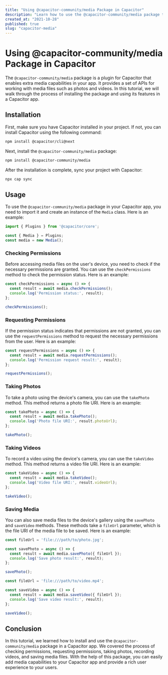 ```yaml
---
title: "Using @capacitor-community/media Package in Capacitor"
description: "Learn how to use the @capacitor-community/media package to enable extra media capabilities in your Capacitor app."
created_at: "2021-10-28"
published: true
slug: "capacitor-media"
---
```


# Using @capacitor-community/media Package in Capacitor

The `@capacitor-community/media` package is a plugin for Capacitor that enables extra media capabilities in your app. It provides a set of APIs for working with media files such as photos and videos. In this tutorial, we will walk through the process of installing the package and using its features in a Capacitor app.

## Installation

First, make sure you have Capacitor installed in your project. If not, you can install Capacitor using the following command:

```bash
npm install @capacitor/cli@next
```

Next, install the `@capacitor-community/media` package:

```bash
npm install @capacitor-community/media
```

After the installation is complete, sync your project with Capacitor:

```bash
npx cap sync
```

## Usage

To use the `@capacitor-community/media` package in your Capacitor app, you need to import it and create an instance of the `Media` class. Here is an example:

```typescript
import { Plugins } from '@capacitor/core';

const { Media } = Plugins;
const media = new Media();
```

### Checking Permissions

Before accessing media files on the user's device, you need to check if the necessary permissions are granted. You can use the `checkPermissions` method to check the permission status. Here is an example:

```typescript
const checkPermissions = async () => {
  const result = await media.checkPermissions();
  console.log('Permission status:', result);
};

checkPermissions();
```

### Requesting Permissions

If the permission status indicates that permissions are not granted, you can use the `requestPermissions` method to request the necessary permissions from the user. Here is an example:

```typescript
const requestPermissions = async () => {
  const result = await media.requestPermissions();
  console.log('Permission request result:', result);
};

requestPermissions();
```

### Taking Photos

To take a photo using the device's camera, you can use the `takePhoto` method. This method returns a photo file URI. Here is an example:

```typescript
const takePhoto = async () => {
  const result = await media.takePhoto();
  console.log('Photo file URI:', result.photoUrl);
};

takePhoto();
```

### Taking Videos

To record a video using the device's camera, you can use the `takeVideo` method. This method returns a video file URI. Here is an example:

```typescript
const takeVideo = async () => {
  const result = await media.takeVideo();
  console.log('Video file URI:', result.videoUrl);
};

takeVideo();
```

### Saving Media

You can also save media files to the device's gallery using the `savePhoto` and `saveVideo` methods. These methods take a `fileUrl` parameter, which is the file URI of the media file to be saved. Here is an example:

```typescript
const fileUrl = 'file:///path/to/photo.jpg';

const savePhoto = async () => {
  const result = await media.savePhoto({ fileUrl });
  console.log('Save photo result:', result);
};

savePhoto();
```

```typescript
const fileUrl = 'file:///path/to/video.mp4';

const saveVideo = async () => {
  const result = await media.saveVideo({ fileUrl });
  console.log('Save video result:', result);
};

saveVideo();
```

## Conclusion

In this tutorial, we learned how to install and use the `@capacitor-community/media` package in a Capacitor app. We covered the process of checking permissions, requesting permissions, taking photos, recording videos, and saving media files. With the help of this package, you can easily add media capabilities to your Capacitor app and provide a rich user experience to your users.

